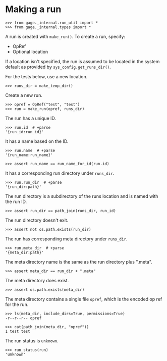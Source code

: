 # Making a run

    >>> from gage._internal.run_util import *
    >>> from gage._internal.types import *

A run is created with `make_run()`. To create a run, specify:

- OpRef
- Optional location

If a location isn't specified, the run is assumed to be located in the
system default as provided by `sys_config.get_runs_dir()`.

For the tests below, use a new location.

    >>> runs_dir = make_temp_dir()

Create a new run.

    >>> opref = OpRef("test", "test")
    >>> run = make_run(opref, runs_dir)

The run has a unique ID.

    >>> run.id  # +parse
    '{run_id:run_id}'

It has a name based on the ID.

    >>> run.name  # +parse
    '{run_name:run_name}'

    >>> assert run_name == run_name_for_id(run.id)

It has a corresponding run directory under `runs_dir`.

    >>> run.run_dir  # +parse
    '{run_dir:path}'

The run directory is a subdirectory of the runs location and is named
with the run ID.

    >>> assert run_dir == path_join(runs_dir, run_id)

The run directory doesn't exit.

    >>> assert not os.path.exists(run_dir)

The run has corresponding meta directory under `runs_dir`.

    >>> run.meta_dir  # +parse
    '{meta_dir:path}'

The meta directory name is the same as the run directory plus ".meta".

    >>> assert meta_dir == run_dir + ".meta"

The meta directory does exist.

    >>> assert os.path.exists(meta_dir)

The meta directory contains a single file `opref`, which is the encoded
op ref for the run.

    >>> ls(meta_dir, include_dirs=True, permissions=True)
    -r--r--r-- opref

    >>> cat(path_join(meta_dir, "opref"))
    1 test test

The run status is `unknown`.

    >>> run_status(run)
    'unknown'
